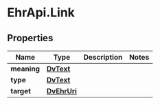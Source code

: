 # EhrApi.Link

## Properties
Name | Type | Description | Notes
------------ | ------------- | ------------- | -------------
**meaning** | [**DvText**](DvText.md) |  | 
**type** | [**DvText**](DvText.md) |  | 
**target** | [**DvEhrUri**](DvEhrUri.md) |  | 
